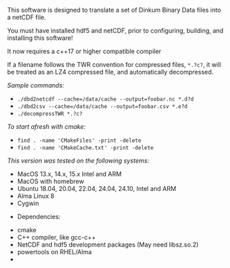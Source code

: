 This software is designed to translate a set of Dinkum Binary Data files into
a netCDF file.

You must have installed hdf5 and netCDF,
prior to configuring, building, and installing this software!

It now requires a c++17 or higher compatible compiler

If a filename follows the TWR convention for compressed files, `*.?c?`, it will be treated as an LZ4 compressed file, and automatically decompressed.

*Sample commands:*
- `./dbd2netcdf --cache=/data/cache --output=foobar.nc *.d?d`
- `./dbd2csv --cache=/data/cache --output=foobar.csv *.e?d`
- `./decompressTWR *.?c?`


*To start afresh with cmake:*
- `find . -name 'CMakeFiles' -print -delete`
- `find . -name 'CMakeCache.txt' -print -delete`

*This version was tested on the following systems:*
- MacOS 13.x, 14.x, 15.x Intel and ARM
- MacOS with homebrew
- Ubuntu 18.04, 20.04, 22.04, 24.04, 24.10, Intel and ARM
- Alma Linux 8
- Cygwin

* Dependencies:
- cmake
- C++ compiler, like gcc-c++
- NetCDF and hdf5 development packages (May need libsz.so.2)
- powertools on RHEL/Alma
-
